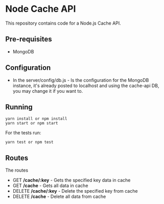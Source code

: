 # Node Cache API

This repository contains code for a Node.js Cache API.

## Pre-requisites
* MongoDB

## Configuration
* In the server/config/db.js - Is the configuration for the MongoDB instance, it's already posted to localhost and using the cache-api DB, you may change it if you want to.

## Running
    yarn install or npm install
    yarn start or npm start

For the tests run:

    yarn test or npm test

## Routes
The routes

* GET **/cache/:key** - Gets the specified key data in cache
* GET **/cache** - Gets all data in cache
* DELETE **/cache/:key** - Delete the specified key from cache
* DELETE **/cache** - Delete all data from cache


